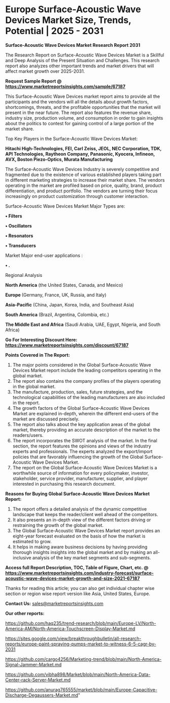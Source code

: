 # Europe Surface-Acoustic Wave Devices Market Size, Trends, Potential | 2025 - 2031

<strong>Surface-Acoustic Wave Devices Market Research Report 2031</strong>

The Research Report on Surface-Acoustic Wave Devices Market is a Skillful and Deep Analysis of the Present Situation and Challenges. This research report also analyzes other important trends and market drivers that will affect market growth over 2025-2031.

<strong>Request Sample Report @ <a href=https://www.marketreportsinsights.com/sample/67187>https://www.marketreportsinsights.com/sample/67187</a></strong>

This Surface-Acoustic Wave Devices market report aims to provide all the participants and the vendors will all the details about growth factors, shortcomings, threats, and the profitable opportunities that the market will present in the near future. The report also features the revenue share, industry size, production volume, and consumption in order to gain insights about the politics to contest for gaining control of a large portion of the market share.

Top Key Players in the Surface-Acoustic Wave Devices Market:

<strong>Hitachi High-Technologies, FEI, Carl Zeiss, JEOL, NEC Corporation, TDK, API Technologies, Raytheon Company, Panasonic, Kyocera, Infineon, AVX, Boston Piezo-Optics, Murata Manufacturing</strong>

The Surface-Acoustic Wave Devices Industry is severely competitive and fragmented due to the existence of various established players taking part in different marketing strategies to increase their market share. The vendors operating in the market are profiled based on price, quality, brand, product differentiation, and product portfolio. The vendors are turning their focus increasingly on product customization through customer interaction.

Surface-Acoustic Wave Devices Market Major Types are:

<strong>• Filters

• Oscillators

• Resonators

• Transducers</strong>

Market Major end-user applications :

<strong>• .</strong>

Regional Analysis

</u><strong><b>North America</b></strong> (the United States, Canada, and Mexico)

<strong><b>Europe </b></strong>(Germany, France, UK, Russia, and Italy)

<strong><b>Asia-Pacific</b></strong> (China, Japan, Korea, India, and Southeast Asia)

<strong><b>South America</b></strong> (Brazil, Argentina, Colombia, etc.)

<strong><b>The Middle East and Africa</b></strong> (Saudi Arabia, UAE, Egypt, Nigeria, and South Africa)

<strong>Go For Interesting Discount Here: <a href=https://www.marketreportsinsights.com/discount/67187>https://www.marketreportsinsights.com/discount/67187</a></strong>

<strong>Points Covered in The Report:</strong>
<ol>
  <li>The major points considered in the Global Surface-Acoustic Wave Devices Market report include the leading competitors operating in the global market.</li>
  <li>The report also contains the company profiles of the players operating in the global market.</li>
  <li>The manufacture, production, sales, future strategies, and the technological capabilities of the leading manufacturers are also included in the report.</li>
  <li>The growth factors of the Global Surface-Acoustic Wave Devices Market are explained in-depth, wherein the different end-users of the market are discussed precisely.</li>
  <li>The report also talks about the key application areas of the global market, thereby providing an accurate description of the market to the readers/users.</li>
  <li>The report incorporates the SWOT analysis of the market. In the final section, the report features the opinions and views of the industry experts and professionals. The experts analyzed the export/import policies that are favorably influencing the growth of the Global Surface-Acoustic Wave Devices Market.</li>
  <li>The report on the Global Surface-Acoustic Wave Devices Market is a worthwhile source of information for every policymaker, investor, stakeholder, service provider, manufacturer, supplier, and player interested in purchasing this research document.</li>
</ol>
<strong>Reasons for Buying Global Surface-Acoustic Wave Devices Market Report:</strong>

<ol>
  <li>The report offers a detailed analysis of the dynamic competitive landscape that keeps the reader/client well ahead of the competitors.</li>
  <li>It also presents an in-depth view of the different factors driving or restraining the growth of the global market.</li>
  <li>The Global Surface-Acoustic Wave Devices Market report provides an eight-year forecast evaluated on the basis of how the market is estimated to grow.</li>
  <li>It helps in making aware business decisions by having providing thorough insights insights into the global market and by making an all-inclusive analysis of the key market segments and sub-segments.</li>
</ol>
<strong>Access full Report Description, TOC, Table of Figure, Chart, etc. @ <a href=https://www.marketreportsinsights.com/industry-forecast/surface-acoustic-wave-devices-market-growth-and-size-2021-67187>https://www.marketreportsinsights.com/industry-forecast/surface-acoustic-wave-devices-market-growth-and-size-2021-67187</a></strong>


Thanks for reading this article; you can also get individual chapter wise section or region wise report version like Asia, United States, Europe.

<strong>Contact Us:</strong>
sales@marketreportsinsights.com

<strong>Our other reports:</strong>

<a href=https://github.com/haq235/trend-research/blob/main/Europe-LV/North-America-AM/North-America-Touchscreen-Display-Market.md>https://github.com/haq235/trend-research/blob/main/Europe-LV/North-America-AM/North-America-Touchscreen-Display-Market.md</a>

<a href=https://sites.google.com/view/breakthroughbulletin/all-research-reports/europe-paint-spraying-pumps-market-to-witness-6-5-cagr-by-2031>https://sites.google.com/view/breakthroughbulletin/all-research-reports/europe-paint-spraying-pumps-market-to-witness-6-5-cagr-by-2031</a>

<a href=https://github.com/cargo4256/Marketing-trend/blob/main/North-America-Signal-Jammer-Market.md>https://github.com/cargo4256/Marketing-trend/blob/main/North-America-Signal-Jammer-Market.md</a>

<a href=https://github.com/vibha898/Market/blob/main/North-America-Data-Center-rack-Server-Market.md>https://github.com/vibha898/Market/blob/main/North-America-Data-Center-rack-Server-Market.md</a>

<a href=https://github.com/anurag765555/market/blob/main/Europe-Capacitive-Discharge-Degaussers-Market.md>https://github.com/anurag765555/market/blob/main/Europe-Capacitive-Discharge-Degaussers-Market.md</a>"
